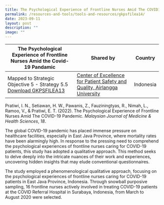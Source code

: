 ```yaml
---
title: The Psychological Experience of Frontline Nurses Amid The COVID19 Pandemic
permalink: /resources-and-tools/tools-and-resources/gkpsfilea14/
date: 2023-09-11
layout: post
description: ""
image: ""
---
```

| The Psychological Experience of Frontline Nurses Amid the Covid-19 Pandamic | Shared by | Country |
| -------- | -------- | -------- |
| Mapped to Strategic Objective 5 - Strategy 5.5 [Download GKPSFILEA13](/files/gkpsfilea13_health%20workers%20perspective%20on%20patient%20safety%20incident.pdf)    | [Center of Excellence for Patient Safety and Quality, Airlangga University](https://scholar.unair.ac.id/en/organisations/center-for-patient-safety-research)     | Indonesia |

Pratiwi, I. N., Setiawan, H. W., Pawanis, Z., Fauziningtyas, R., Nimah, L., Ramoo, V., & Pratiwi, E. T. (2022). The Psychological Experience of Frontline Nurses Amid The COVID-19 Pandemic. _Malaysian Journal of Medicine & Health Sciences_, _18_.

The global COVID-19 pandemic has placed immense pressure on healthcare facilities, especially in East Java Province, where mortality rates have been alarmingly high. In response to the pressing need to comprehend the psychological experiences of frontline nurses caring for COVID-19 patients, this study has adopted a qualitative approach. This method seeks to delve deeply into the intricate nuances of their work and experiences, uncovering hidden insights that may elude conventional questionnaires.

The study employed a phenomenological qualitative approach, focusing on the psychological experiences of frontline nurses caring for COVID-19 patients in East Java Province, Indonesia. Through snowball purposive sampling, 16 frontline nurses actively involved in treating COVID-19 patients at the COVID Referral Hospital in Surabaya, Indonesia, from March to August 2020 were selected.